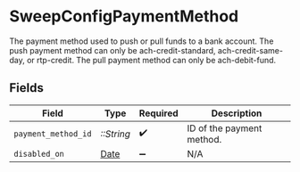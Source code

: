 # SweepConfigPaymentMethod

The payment method used to push or pull funds to a bank account.
The push payment method can only be ach-credit-standard, ach-credit-same-day, or rtp-credit. The pull payment method can only be ach-debit-fund.


## Fields

| Field                                                                | Type                                                                 | Required                                                             | Description                                                          |
| -------------------------------------------------------------------- | -------------------------------------------------------------------- | -------------------------------------------------------------------- | -------------------------------------------------------------------- |
| `payment_method_id`                                                  | *::String*                                                           | :heavy_check_mark:                                                   | ID of the payment method.                                            |
| `disabled_on`                                                        | [Date](https://ruby-doc.org/stdlib-2.6.1/libdoc/date/rdoc/Date.html) | :heavy_minus_sign:                                                   | N/A                                                                  |
